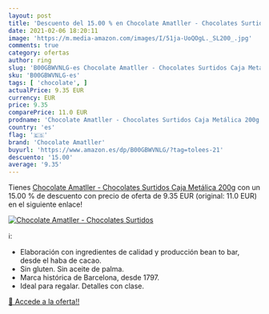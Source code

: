 ```yaml
---
layout: post
title: 'Descuento del 15.00 % en Chocolate Amatller - Chocolates Surtidos'
date: 2021-02-06 18:20:11
image: 'https://m.media-amazon.com/images/I/51ja-UoQOgL._SL200_.jpg'
comments: true
category: ofertas
author: ring
slug: 'B00GBWVNLG-es Chocolate Amatller - Chocolates Surtidos Caja Metálica 200g'
sku: 'B00GBWVNLG-es'
tags: [ 'chocolate', ]
actualPrice: 9.35 EUR
currency: EUR
price: 9.35
comparePrice: 11.0 EUR
prodname: 'Chocolate Amatller - Chocolates Surtidos Caja Metálica 200g'
country: 'es'
flag: '🇪🇸'
brand: 'Chocolate Amatller'
buyurl: 'https://www.amazon.es/dp/B00GBWVNLG/?tag=tolees-21'
descuento: '15.00'
average: '9.35'
---
```


Tienes [Chocolate Amatller - Chocolates Surtidos Caja Metálica 200g](https://www.amazon.es/dp/B00GBWVNLG/?tag=tolees-21) con un 15.00 % de descuento con precio de oferta de 9.35 EUR (original: 11.0 EUR) en el siguiente enlace!

[![Chocolate Amatller - Chocolates Surtidos](https://m.media-amazon.com/images/I/51ja-UoQOgL._SL200_.jpg)](https://www.amazon.es/dp/B00GBWVNLG/?tag=tolees-21)

ℹ️:

- Elaboración con ingredientes de calidad y producción bean to bar, desde el haba de cacao.
- Sin gluten. Sin aceite de palma.
- Marca histórica de Barcelona, desde 1797.
- Ideal para regalar. Detalles con clase.

[🛒 Accede a la oferta!!](https://www.amazon.es/dp/B00GBWVNLG/?tag=tolees-21)
